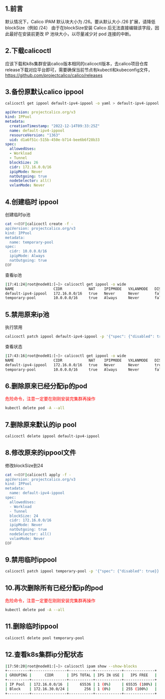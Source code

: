 ## 1.前言
默认情况下，Calico IPAM 默认块大小为 /26。要从默认大小 /26 扩展，请降低blockSize（例如 /24）
由于在blockSize安装 Calico 后无法直接编辑该字段，因此最好在安装前更改 IP 池块大小，以尽量减少对 pod 连接的中断。
## 2.下载calicoctl
应该下载和k8s集群安装calico版本相同的calicoctl版本，去calico项目仓库release下载对应平台即可，需要确保当前节点有kubectl和kubeconfig文件，https://github.com/projectcalico/calico/releases
## 3.备份原默认calico ippool
```bash
calicoctl get ippool default-ipv4-ippool -o yaml > default-ipv4-ippool.yaml
```
```yaml
apiVersion: projectcalico.org/v3
kind: IPPool
metadata:
  creationTimestamp: "2022-12-14T09:33:25Z"
  name: default-ipv4-ippool
  resourceVersion: "1363"
  uid: d1a6f51c-515b-450e-b714-bee6b6f28b33
spec:
  allowedUses:
  - Workload
  - Tunnel
  blockSize: 26
  cidr: 172.16.0.0/16
  ipipMode: Never
  natOutgoing: true
  nodeSelector: all()
  vxlanMode: Never
```
## 4.创建临时 ippool
创建临时ip池
```bash
cat <<EOF|calicoctl create -f -
apiVersion: projectcalico.org/v3
kind: IPPool
metadata:
  name: temporary-pool
spec:
  cidr: 10.0.0.0/16
  ipipMode: Always
  natOutgoing: true
EOF
```
查看ip池
```bash
|17:41:24|root@node01:[~]> calicoctl get ippool -o wide
NAME                  CIDR            NAT    IPIPMODE   VXLANMODE   DISABLED   DISABLEBGPEXPORT   SELECTOR   
default-ipv4-ippool   172.16.0.0/16   true   Never      Never       false      false              all()      
temporary-pool        10.0.0.0/16     true   Always     Never       false      false              all()
```
## 5.禁用原来ip池
执行禁用
```bash
calicoctl patch ippool default-ipv4-ippool -p '{"spec": {"disabled": true}}'
```
查看状态
```bash
|17:43:16|root@node01:[~]> calicoctl get ippool -o wide
NAME                  CIDR            NAT    IPIPMODE   VXLANMODE   DISABLED   DISABLEBGPEXPORT   SELECTOR   
default-ipv4-ippool   172.16.0.0/16   true   Never      Never       true       false              all()      
temporary-pool        10.0.0.0/16     true   Always     Never       false      false              all()
```
## 6.删除原来已经分配ip的pod
<font color='red'>危险命令，注意一定要在刚刚安装完集群再操作</font>
```bash
kubectl delete pod -A --all
```
## 7.删除原来默认的ip pool
```bash
calicoctl delete ippool default-ipv4-ippool
```
## 8.修改原来的ippool文件
修改blockSize到24
```bash
cat <<EOF|calicoctl apply -f -
apiVersion: projectcalico.org/v3
kind: IPPool
metadata:
  name: default-ipv4-ippool
spec:
  allowedUses:
  - Workload
  - Tunnel
  blockSize: 24
  cidr: 172.16.0.0/16
  ipipMode: Never
  natOutgoing: true
  nodeSelector: all()
  vxlanMode: Never
EOF
```
## 9.禁用临时ippool
```bash
calicoctl patch ippool temporary-pool -p '{"spec": {"disabled": true}}'
```
## 10.再次删除所有已经分配ip的pod
<font color='red'>危险命令，注意一定要在刚刚安装完集群再操作</font>
```bash
kubectl delete pod -A --all
```
## 11.删除临时ippool
```bash
calicoctl delete pool temporary-pool
```
## 12.查看k8s集群ip分配状态
```bash
|17:50:20|root@node01:[~]> calicoctl ipam show --show-blocks
+----------+----------------+-----------+------------+--------------+
| GROUPING |      CIDR      | IPS TOTAL | IPS IN USE |   IPS FREE   |
+----------+----------------+-----------+------------+--------------+
| IP Pool  | 172.16.0.0/16  |     65536 | 1 (0%)     | 65535 (100%) |
| Block    | 172.16.30.0/24 |       256 | 1 (0%)     | 255 (100%)   |
+----------+----------------+-----------+------------+--------------+
```
